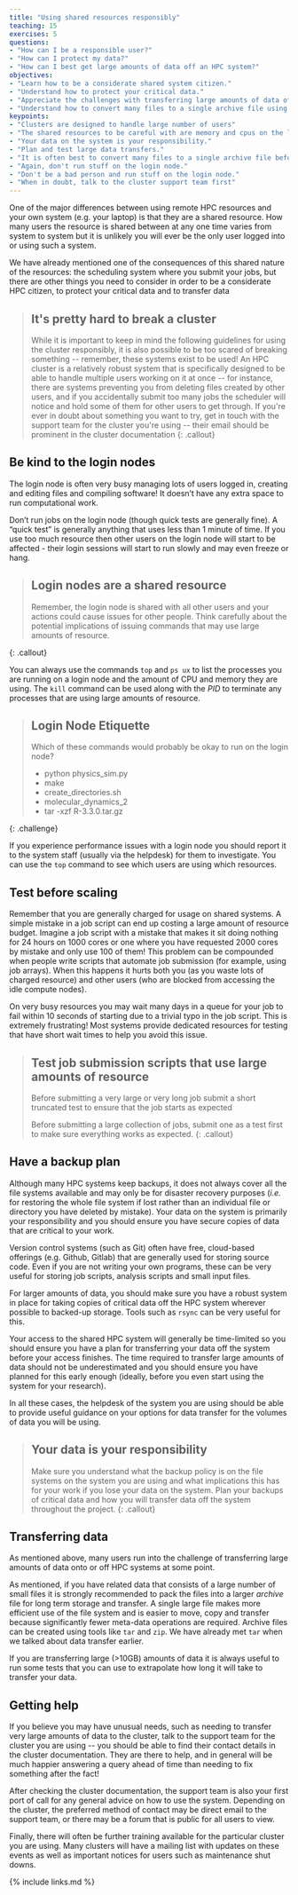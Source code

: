 ```yaml
---
title: "Using shared resources responsibly"
teaching: 15
exercises: 5
questions:
- "How can I be a responsible user?"
- "How can I protect my data?"
- "How can I best get large amounts of data off an HPC system?"
objectives:
- "Learn how to be a considerate shared system citizen."
- "Understand how to protect your critical data."
- "Appreciate the challenges with transferring large amounts of data off HPC systems."
- "Understand how to convert many files to a single archive file using tar."
keypoints:
- "Clusters are designed to handle large number of users"
- "The shared resources to be careful with are memory and cpus on the login nodes, and I/O"
- "Your data on the system is your responsibility."
- "Plan and test large data transfers."
- "It is often best to convert many files to a single archive file before transferring."
- "Again, don't run stuff on the login node."
- "Don't be a bad person and run stuff on the login node."
- "When in doubt, talk to the cluster support team first"
---
```


One of the major differences between using remote HPC resources and your own system 
(e.g. your laptop) is that they are a shared resource. How many users the resource is
shared between at any one time varies from system to system but it is unlikely you
will ever be the only user logged into or using such a system.

We have already mentioned one of the consequences of this shared nature of the resources:
the scheduling system where you submit your jobs, but there are other things you need 
to consider in order to be a considerate HPC citizen, to protect your critical data
and to transfer data 

> ## It's pretty hard to break a cluster
>
> While it is important to keep in mind the following guidelines for using the cluster responsibly,
> it is also possible to be too scared of breaking something -- remember, these systems exist to be used!
> An HPC cluster is a relatively robust system that is specifically designed to be able to handle multiple users 
> working on it at once -- for instance, there are systems preventing you from deleting files created
> by other users, and if you accidentally submit too many jobs the scheduler will notice and hold some of them
> for other users to get through. If you're ever in doubt about something you want to try, 
> get in touch with the support team for the 
> cluster you're using -- their email should be prominent in the cluster documentation
{: .callout}

## Be kind to the login nodes

The login node is often very busy managing lots of users logged in, creating and editing files
and compiling software! It doesn’t have any extra space to run computational work.

Don’t run jobs on the login node (though quick tests are generally fine). A “quick test” is
generally anything that uses less than 1 minute of time. If you
use too much resource then other users on the login node will start to be affected - their
login sessions will start to run slowly and may even freeze or hang. 

> ## Login nodes are a shared resource
>
> Remember, the login node is shared with all other users and your actions could cause
> issues for other people. Think carefully about the potential implications of issuing
> commands that may use large amounts of resource.
>
{: .callout}

You can always use the commands `top` and `ps ux` to list the processes you are running on a login
node and the amount of CPU and memory they are using. The `kill` command can be used along
with the *PID* to terminate any processes that are using large amounts of resource.

> ## Login Node Etiquette
> 
> Which of these commands would probably be okay to run on the login node?
> - python physics_sim.py
> - make
> - create_directories.sh
> - molecular_dynamics_2
> - tar -xzf R-3.3.0.tar.gz
> 
{: .challenge}

If you experience performance issues with a login node you should report it to the system
staff (usually via the helpdesk) for them to investigate. You can use the `top` command
to see which users are using which resources.

## Test before scaling

Remember that you are generally charged for usage on shared systems. A simple mistake in a 
job script can end up costing a large amount of resource budget. Imagine a job script with 
a mistake that makes it sit doing nothing for 24 hours on 1000 cores or one where you have
requested 2000 cores by mistake and only use 100 of them! This problem can be compounded 
when people write scripts that automate job submission (for example, using job arrays).  When this happens it hurts both you
(as you waste lots of charged resource) and other users (who are blocked from accessing the
idle compute nodes).

On very busy resources you may wait many days in a queue for your job to fail within 10 seconds
of starting due to a trivial typo in the job script. This is extremely frustrating! Most
systems provide dedicated resources for testing that have short wait times to help you 
avoid this issue.

> ## Test job submission scripts that use large amounts of resource
> Before submitting a very large or very long job submit a short truncated test to ensure that
> the job starts as expected
>
> Before submitting a large collection of jobs, submit one as a test first to make sure everything works
> as expected.
{: .callout}

## Have a backup plan

Although many HPC systems keep backups, it does not always cover all the file systems available
and may only be for disaster recovery purposes (*i.e.* for restoring the whole file system if lost
rather than an individual file or directory you have deleted by mistake). Your data on the
system is primarily your responsibility and you should ensure you have secure copies of data
that are critical to your work.

Version control systems (such as Git) often have free, cloud-based offerings (e.g. Github, Gitlab)
that are generally used for storing source code. Even if you are not writing your own 
programs, these can be very useful for storing job scripts, analysis scripts and small
input files. 

For larger amounts of data, you should make sure you have a robust system in place for taking
copies of critical data off the HPC system wherever possible to backed-up storage. Tools such
as `rsync` can be very useful for this.

Your access to the shared HPC system will generally be time-limited so you should ensure you have a
plan for transferring your data off the system before your access finishes. The time required to
transfer large amounts of data should not be underestimated and you should ensure you have planned
for this early enough (ideally, before you even start using the system for your research).

In all these cases, the helpdesk of the system you are using should be able to provide useful
guidance on your options for data transfer for the volumes of data you will be using.

> ## Your data is your responsibility
> Make sure you understand what the backup policy is on the file systems on the system you are
> using and what implications this has for your work if you lose your data on the system. Plan
> your backups of critical data and how you will transfer data off the system throughout the
> project.
{: .callout}

## Transferring data

As mentioned above, many users run into the challenge of transferring large amounts of data 
onto or off HPC systems at some point.

As mentioned, if you have related data that consists of a large number of small files it
is strongly recommended to pack the files into a larger *archive* file for long term storage and
transfer. A single large file makes more efficient use of the file system and is easier to move,
copy and transfer because significantly fewer meta-data operations are required. Archive files can
be created using tools like `tar` and `zip`. We have already met `tar` when we talked about data
transfer earlier. 

If you are transferring large (>10GB) amounts of data it is always useful to run some tests that you can use 
to extrapolate how long it will take to transfer your data. 

## Getting help

If you believe you may have unusual needs, such as needing to transfer very large amounts of data to
the cluster, talk to the support team for the cluster you are using -- you should be able to find their
contact details in the cluster documentation. They are there to help, and in general will be much happier
answering a query ahead of time than needing to fix something after the fact!

After checking the cluster documentation, the support team is also your first port of call for any general advice on 
how to use the system. Depending on the cluster, the preferred method of contact may be direct email to the support
team, or there may be a forum that is public for all users to view. 

Finally, there will often be further training available for the particular cluster you are using. Many clusters will 
have a mailing list with updates on these events as well as important notices for users such as maintenance shut downs. 

{% include links.md %}
